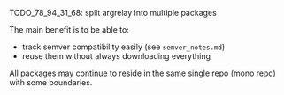 
TODO_78_94_31_68: split argrelay into multiple packages

The main benefit is to be able to:
*   track semver compatibility easily (see `semver_notes.md`)
*   reuse them without always downloading everything

All packages may continue to reside in the same single repo (mono repo) with some boundaries.

